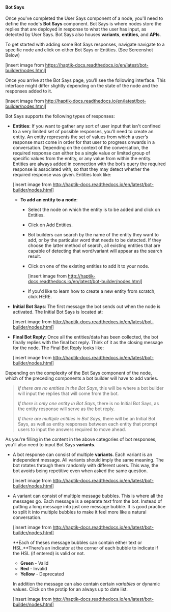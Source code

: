 #### Bot Says

Once you've completed the User Says component of a node, you'll need to define the node's **Bot Says** component. Bot Says is where nodes store the replies that are deployed in response to what the user has input, as detected by User Says. Bot Says also houses **variants**, **entities**, and **APIs**.

To get started with adding some Bot Says responses, navigate navigate to a specific node and click on either Bot Says or Entities. (See Screenshot Below)

[insert image from https://haptik-docs.readthedocs.io/en/latest/bot-builder/nodes.html]

Once you arrive at the Bot Says page, you'll see the following interface. This interface might differ slightly depending on the state of the node and the responses added to it. 

[insert image from http://haptik-docs.readthedocs.io/en/latest/bot-builder/nodes.html]

Bot Says supports the following types of responses: 

- **Entities**: If you want to gather any sort of user input that isn't confined to a very limited set of possible responses, you'll need to create an entity. An entity represents the set of values from which a user’s response must come in order for that user to progress onwards in a conversation. Depending on the context of the conversation, the required response can either be a single value or limited group of specific values from the entity, or any value from within the entity. Entities are always added in connection with the bot’s query the required response is associated with, so that they may detect whether the required response was given. Entities look like:

  [insert image from http://haptik-docs.readthedocs.io/en/latest/bot-builder/nodes.html]

  - **To add an entity to a node**: 

    - Select the node on which the entity is to be added and click on Entities.

    - Click on Add Entities. 

    - Bot builders can search by the name of the entity they want to add, or by the particular word that needs to be detected. If they choose the latter method of search, all existing entities that are capable of detecting that word/variant will appear as the search result.

    - Click on one of the existing entities to add it to your node.

      [insert image from http://haptik-docs.readthedocs.io/en/latest/bot-builder/nodes.html]

    - If you'd like to learn how to create a new entity from scratch, click HERE. 



- **Initial Bot Says**: The first message the bot sends out when the node is activated. The Initial Bot Says is located at: 

  [insert image from http://haptik-docs.readthedocs.io/en/latest/bot-builder/nodes.html]

- **Final Bot Reply**: Once all the entities/data has been collected, the bot finally replies with the final bot reply. Think of it as the closing message for the node. The Final Bot Reply looks like: 

  [insert image from http://haptik-docs.readthedocs.io/en/latest/bot-builder/nodes.html]





Depending on the complexity of the Bot Says component of the node, which of the preceding components a bot builder will have to add varies. 

> *If there are no entities in the Bot Says*, this will be where a bot builder will input the replies that will come from the bot. 
>
> *If there is only one entity in Bot Says*, there is no Initial Bot Says, as the entity response will serve as the bot reply. 
>
> *If there are multiple entities in Bot Says*, there will be an Initial Bot Says, as well as entity responses between each entity that prompt users to input the answers required to move ahead.

As you're filling in the content in the above categories of bot responses, you'll also need to input Bot Says **variants**. 

- A bot response can consist of multiple **variants**. Each variant is an independent message. All variants should imply the same meaning. The bot rotates through them randomly with different users. This way, the bot avoids being repetitive even when asked the same question.

  [insert image from http://haptik-docs.readthedocs.io/en/latest/bot-builder/nodes.html]

- A variant can consist of multiple message bubbles. This is where all the messages go. Each message is a separate *text* from the bot. Instead of putting a long message into just one message bubble. It is good practice to split it into multiple bubbles to make it feel more like a natural conversation.

  [insert image from http://haptik-docs.readthedocs.io/en/latest/bot-builder/nodes.html]

  **Each of theses message bubbles can contain either text or HSL.**There’s an indicator at the corner of each bubble to indicate if the HSL (if entered) is valid or not.

  - **Green** - Valid
  - **Red** - Invalid
  - **Yellow** - Deprecated

  In addition the message can also contain certain *variables* or dynamic values. Click on the protip for an always up to date list.

  [insert image from http://haptik-docs.readthedocs.io/en/latest/bot-builder/nodes.html]